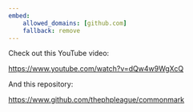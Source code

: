 ```yaml
---
embed:
    allowed_domains: [github.com]
    fallback: remove
---
```


Check out this YouTube video:

https://www.youtube.com/watch?v=dQw4w9WgXcQ

And this repository:

https://www.github.com/thephpleague/commonmark

